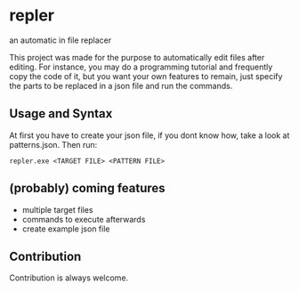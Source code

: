 repler
======
an automatic in file replacer

This project was made for the purpose to automatically edit files after editing.
For instance, you may do a programming tutorial and frequently copy the code of it, but you want your own features to remain, just specify the parts to be replaced in a json file and run the commands.

Usage and Syntax
----------------
At first you have to create your json file, if you dont know how, take a look at patterns.json. Then run:

```
repler.exe <TARGET FILE> <PATTERN FILE>
```

(probably) coming features
--------------------------
- multiple target files
- commands to execute afterwards
- create example json file

Contribution
------------
Contribution is always welcome.
